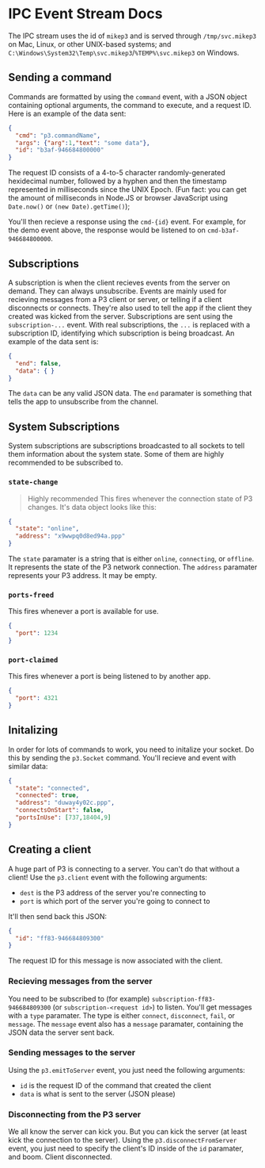 # IPC Event Stream Docs
The IPC stream uses the id of `mikep3` and is served through `/tmp/svc.mikep3` on Mac, Linux, or other UNIX-based systems; and `C:\Windows\System32\Temp\svc.mikep3`/`%TEMP%\svc.mikep3` on Windows.

## Sending a command
Commands are formatted by using the `command` event, with a JSON object containing optional arguments, the command to execute, and a request ID.
Here is an example of the data sent:
```json
{
  "cmd": "p3.commandName",
  "args": {"arg":1,"text": "some data"},
  "id": "b3af-946684800000"
}
```
The request ID consists of a 4-to-5 character randomly-generated hexidecimal number, followed by a hyphen and then the timestamp represented in milliseconds since the UNIX Epoch.
(Fun fact: you can get the amount of milliseconds in Node.JS or browser JavaScript using `Date.now()` or `(new Date).getTime()`);

You'll then recieve a response using the `cmd-{id}` event. For example, for the demo event above, the response would be listened to on `cmd-b3af-946684800000`.

## Subscriptions
A subscription is when the client recieves events from the server on demand. They can always unsubscribe.
Events are mainly used for recieving messages from a P3 client or server, or telling if a client disconnects or connects.
They're also used to tell the app if the client they created was kicked from the server.
Subscriptions are sent using the `subscription-...` event. With real subscriptions, the `...` is replaced with a subscription ID, identifying which subscription is being broadcast.
An example of the data sent is:
```json
{
  "end": false,
  "data": { }
}
```
The `data` can be any valid JSON data. The `end` paramater is something that tells the app to unsubscribe from the channel.

## System Subscriptions
System subscriptions are subscriptions broadcasted to all sockets to tell them information about the system state. Some of them are highly recommended to be subscribed to.

### `state-change`
> Highly recommended
This fires whenever the connection state of P3 changes. It's data object looks like this:
```json
{
  "state": "online",
  "address": "x9wwpq0d8ed94a.ppp"
}
```
The `state` paramater is a string that is either `online`, `connecting`, or `offline`. It represents the state of the P3 network connection.
The `address` paramater represents your P3 address. It may be empty.

### `ports-freed`
This fires whenever a port is available for use.
```json
{
  "port": 1234
}
```

### `port-claimed`
This fires whenever a port is being listened to by another app.
```json
{
  "port": 4321
}
```

## Initalizing
In order for lots of commands to work, you need to initalize your socket. Do this by sending the `p3.Socket` command.
You'll recieve and event with similar data:
```json
{
  "state": "connected",
  "connected": true,
  "address": "duway4y02c.ppp",
  "connectsOnStart": false,
  "portsInUse": [737,18404,9]
}
```

## Creating a client
A huge part of P3 is connecting to a server. You can't do that without a client! Use the `p3.client` event with the following arguments:
* `dest` is the P3 address of the server you're connecting to
* `port` is which port of the server you're going to connect to

It'll then send back this JSON:
```json
{
  "id": "ff83-946684809300"
}
```
The request ID for this message is now associated with the client.

### Recieving messages from the server
You need to be subscribed to (for example) `subscription-ff83-946684809300` (or `subscription-<request id>`) to listen.
You'll get messages with a `type` paramater. The type is either `connect`, `disconnect`, `fail`, or `message`.
The `message` event also has a `message` paramater, containing the JSON data the server sent back.

### Sending messages to the server
Using the `p3.emitToServer` event, you just need the following arguments:
* `id` is the request ID of the command that created the client
* `data` is what is sent to the server (JSON please)

### Disconnecting from the P3 server
We all know the server can kick you. But you can kick the server (at least kick the connection to the server).
Using the `p3.disconnectFromServer` event, you just need to specify the client's ID inside of the `id` paramater, and boom. Client disconnected.
